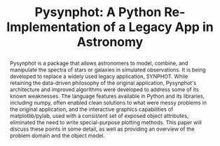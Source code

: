 ---
title: 'Pysynphot: A Python Re-Implementation of a Legacy App in Astronomy'
abstract: |
  Pysynphot is a package that allows astronomers to model, combine, and
  manipulate the spectra of stars or galaxies in simulated observations. It is being developed to replace a widely used legacy
  application, SYNPHOT. While retaining the data-driven philosophy of the original
  application, Pysynphot's architecture and improved algorithms were
  developed to address some of its known weaknesses. The language
  features available in Python and its libraries, including numpy, often
  enabled clean solutions to what were messy problems in the original
  application, and the interactive graphics
  capabilities of matplotlib/pylab, used with a consistent set of
  exposed object attributes, eliminated the need to write
  special-purpose plotting methods. This paper will discuss these points in some detail, as well as
  providing an overview of the problem domain and the object model.
---